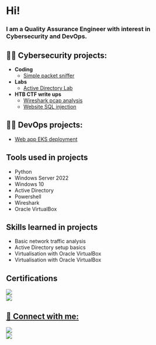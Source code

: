 <h1>Hi! <br/></h1>
<h3>I am a Quality Assurance Engineer with interest in Cybersecurity and DevOps.</h3>

<h2>👨‍💻 Cybersecurity projects:</h2>

- <b>Coding</b>
  - [Simple packet sniffer](https://github.com/lbrodziak/packet_sniffer)
- <b>Labs</b>
  - [Active Directory Lab](https://github.com/lbrodziak/ActiveDirectoryLab)
- <b>HTB CTF write ups</b>
  - [Wireshark pcap analysis](https://github.com/lbrodziak/wireshark_pcap_analysis)
  - [Website SQL injection](https://github.com/lbrodziak/sql_injection_tutorial_htb)

<h2>👨‍💻 DevOps projects:</h2>

- [Web app EKS deployment](https://github.com/lbrodziak/aws_eks_deploy)

<h2>Tools used in projects</h2>

- Python
- Windows Server 2022
- Windows 10
- Active Directory
- Powershell
- Wireshark
- Oracle VirtualBox

<h2>Skills learned in projects</h2>

- Basic network traffic analysis
- Active Directory setup basics
- Virtualisation with Oracle VirtualBox
- Virtualisation with Oracle VirtualBox

<h2>Certifications</h2>
<a href="https://coursera.org/share/055806cc4e6fbaa31deda674dec460fc"/><img src="https://img.shields.io/badge/-Google%20Cybersecurity%20Certificate-4285F4?&style=for-the-badge&logo=Google&logoColor=white" /><br>
<img src="https://img.shields.io/badge/-ISTQB%20Foundation-FF0000?&style=for-the-badge&logo=ISTQB&logoColor=white" />

<h2> 🤳 Connect with me:</h2>

<a href="https://www.linkedin.com/in/łukasz-brodziak-4b0408bb/"><img src="https://img.shields.io/badge/-LinkedIn-0072b1?&style=for-the-badge&logo=linkedin&logoColor=white" /></a><br>
<a href="https://lukesdevsecopsnotes.blogspot.com"><img src="https://img.shields.io/badge/-Blogger-FF5722?&style=for-the-badge&logo=Blogger&logoColor=white"/></a>

